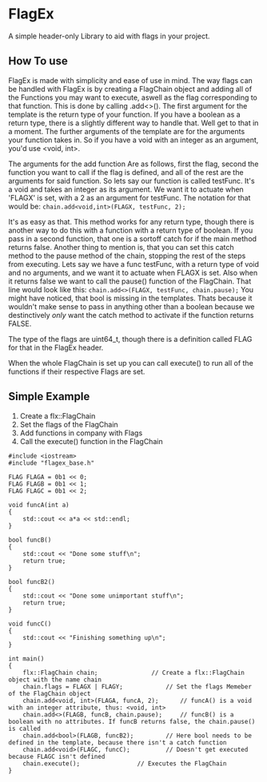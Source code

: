 # FlagEx
A simple header-only Library to aid with flags in your project.

## How To use
FlagEx is made with simplicity and ease of use in mind.
The way flags can be handled with FlagEx is by creating a FlagChain object and adding all of the Functions you may want to execute, aswell as the flag corresponding to that function.
This is done by calling .add<>().
The first argument for the template is the return type of your function. If you have a boolean as a return type, there is a slightly different way to handle that. Well get to that in a moment. 
The further arguments of the template are for the arguments your function takes in. So if you have a void with an integer as an argument, you'd use <void, int>.

The arguments for the add function Are as follows, first the flag, second the function you want to call if the flag is defined, and all of the rest are the arguments for said function.
So lets say our function is called testFunc. It's a void and takes an integer as its argument.
We want it to actuate when 'FLAGX' is set, with a 2 as an argument for testFunc. 
The notation for that would be: ```chain.add<void,int>(FLAGX, testFunc, 2);```

It's as easy as that.
This method works for any return type, though there is another way to do this with a function with a return type of boolean.
If you pass in a second function, that one is a sortoff catch for if the main method returns false. Another thing to mention is, that you can set this catch method to the pause method of the chain, stopping the rest of the steps from executing.
Lets say we have a func testFunc, with a return type of void and no arguments, and we want it to actuate when FLAGX is set. Also when it returns false we want to call the pause() function of the FlagChain.
That line would look like this: ```chain.add<>(FLAGX, testFunc, chain.pause);```
You might have noticed, that bool is missing in the templates. Thats because it wouldn't make sense to pass in anything other than a boolean because we destinctively *only* want the catch method to activate if the function returns FALSE.

The type of the flags are uint64_t, though there is a definition called FLAG for that in the FlagEx header.

When the whole FlagChain is set up you can call execute() to run all of the functions if their respective Flags are set.

## Simple Example

1. Create a flx::FlagChain
2. Set the flags of the FlagChain
3. Add functions in company with Flags
4. Call the execute() function in the FlagChain

```
#include <iostream>
#include "flagex_base.h"

FLAG FLAGA = 0b1 << 0;
FLAG FLAGB = 0b1 << 1;
FLAG FLAGC = 0b1 << 2;

void funcA(int a)
{
	std::cout << a*a << std::endl;
}

bool funcB()
{
	std::cout << "Done some stuff\n";
	return true;
}

bool funcB2()
{
	std::cout << "Done some unimportant stuff\n";
	return true;
}

void funcC()
{
	std::cout << "Finishing something up\n";
}

int main()
{
	flx::FlagChain chain;				// Create a flx::FlagChain object with the name chain
	chain.flags = FLAGX | FLAGY;			// Set the flags Memeber of the FlagChain object
	chain.add<void, int>(FLAGA, funcA, 2);		// funcA() is a void with an integer attribute, thus: <void, int>
	chain.add<>(FLAGB, funcB, chain.pause);		// funcB() is a boolean with no attributes. If funcB returns false, the chain.pause() is called
	chain.add<bool>(FLAGB, funcB2);			// Here bool needs to be defined in the template, because there isn't a catch function
	chain.add<void>(FLAGC, funcC);			// Doesn't get executed because FLAGC isn't defined
	chain.execute();				// Executes the FlagChain
}
```
